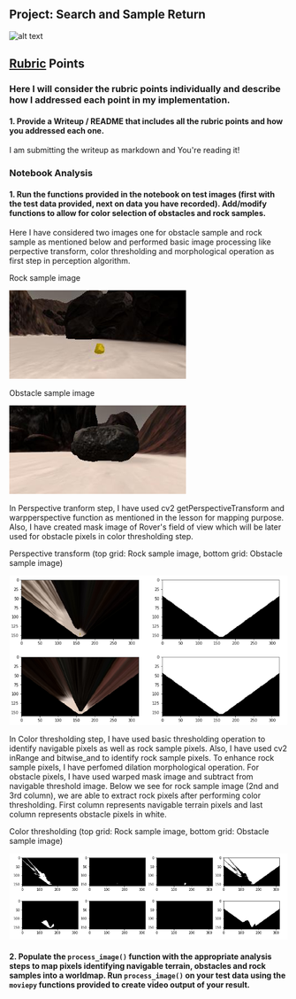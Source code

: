 ## Project: Search and Sample Return

[//]: # (Image References)

[image1]: ./misc/rover_image.jpg
[image2]: ./test_dataset/obstaclesample.jpg
[image3]: ./test_dataset/rocksample.jpg
[image4]: ./test_dataset/perspective_transform.png
[image5]: ./test_dataset/color_thresholding.png

![alt text][image1]

## [Rubric](https://review.udacity.com/#!/rubrics/916/view) Points
### Here I will consider the rubric points individually and describe how I addressed each point in my implementation.

#### 1. Provide a Writeup / README that includes all the rubric points and how you addressed each one.

I am submitting the writeup as markdown and You're reading it!

### Notebook Analysis
#### 1. Run the functions provided in the notebook on test images (first with the test data provided, next on data you have recorded). Add/modify functions to allow for color selection of obstacles and rock samples.

Here I have considered two images one for obstacle sample and rock sample as mentioned below and performed basic image processing like perpective transform, color thresholding and morphological operation as first step in perception algorithm.

Rock sample image

![alt text][image3]

Obstacle sample image

![alt text][image2]

In Perspective tranform step, I have used cv2 getPerspectiveTransform and warpperspective function as mentioned in the lesson for mapping purpose. Also, I have created mask image of Rover's field of view which will be later used for obstacle pixels in color thresholding step.

Perspective transform (top grid: Rock sample image, bottom grid: Obstacle sample image)

![alt text][image4]

In Color thresholding step, I have used basic thresholding operation to identify navigable pixels as well as rock sample pixels. Also, I have used cv2 inRange and bitwise_and to identify rock sample pixels. To enhance rock sample pixels, I have perfomed dilation morphological operation. For obstacle pixels, I have used warped mask image and subtract from navigable threshold image. Below we see for rock sample image (2nd and 3rd column), we are able to extract rock pixels after performing color thresholding. First column represents navigable terrain pixels and last column represents obstacle pixels in white.

Color thresholding (top grid: Rock sample image, bottom grid: Obstacle sample image)

![alt text][image5]

#### 2. Populate the `process_image()` function with the appropriate analysis steps to map pixels identifying navigable terrain, obstacles and rock samples into a worldmap.  Run `process_image()` on your test data using the `moviepy` functions provided to create video output of your result. 
